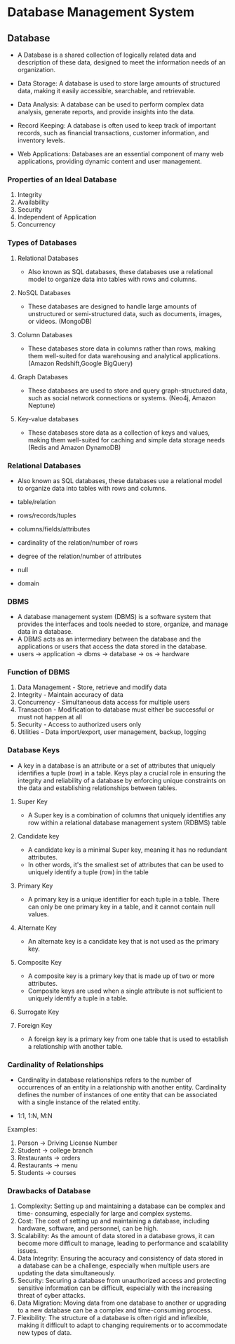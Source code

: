 # Database Management System

## Database

- A Database is a shared collection of logically related data and description of these data, designed to meet the information needs of an organization.

- Data Storage: A database is used to store large amounts of structured data,
making it easily accessible, searchable, and retrievable.
- Data Analysis: A database can be used to perform complex data analysis,
generate reports, and provide insights into the data.
- Record Keeping: A database is often used to keep track of important records,
such as financial transactions, customer information, and inventory levels.
- Web Applications: Databases are an essential component of many web
applications, providing dynamic content and user management.

### Properties of an Ideal Database

1. Integrity
2. Availability
3. Security
4. Independent of Application
5. Concurrency

### Types of Databases

1. Relational Databases

    - Also known as SQL databases, these databases use a relational model to
    organize data into tables with rows and columns.

2. NoSQL Databases

    - These databases are designed to handle large amounts of unstructured or semi-structured data, such as documents, images, or videos. (MongoDB)

3. Column Databases

    - These databases store data in columns rather than rows, making them well-suited for data warehousing and analytical applications. (Amazon Redshift,Google BigQuery)

4. Graph Databases

    - These databases are used to store and query graph-structured data, such as social network connections or systems. (Neo4j, Amazon Neptune)

5. Key-value databases

    - These databases store data as a collection of keys and values, making them well-suited for caching and simple data storage needs (Redis and Amazon DynamoDB)

### Relational Databases

- Also known as SQL databases, these databases use a relational model to organize data into tables with rows and columns.

- table/relation
- rows/records/tuples
- columns/fields/attributes
- cardinality of the relation/number of rows
- degree of the relation/number of attributes
- null
- domain

### DBMS

- A database management system (DBMS) is a software system that provides the
interfaces and tools needed to store, organize, and manage data in a database.
- A DBMS acts as an intermediary between the database and the applications or users
that access the data stored in the database.
- users -> application -> dbms -> database -> os -> hardware

### Function of DBMS

1. Data Management - Store, retrieve and modify data
2. Integrity - Maintain accuracy of data
3. Concurrency - Simultaneous data access for multiple users
4. Transaction - Modification to database must either be successful or
must not happen at all
5. Security - Access to authorized users only
6. Utilities - Data import/export, user management, backup, logging

### Database Keys

- A key in a database is an attribute or a set of attributes that uniquely identifies a tuple (row) in a table. Keys play a crucial role in ensuring the integrity and reliability of a database by enforcing unique constraints on the data and establishing relationships between tables.

1. Super Key
    - A Super key is a combination of columns that uniquely identifies any row within a relational database management system (RDBMS) table
2. Candidate key
    - A candidate key is a minimal Super key, meaning it has no redundant attributes.
    - In other words, it's the smallest set of attributes that can be used to
    uniquely identify a tuple (row) in the table
3. Primary Key
    - A primary key is a unique identifier for each tuple in a table. There can only be one primary key in a table, and it cannot contain null values.
4. Alternate Key
    - An alternate key is a candidate key that is not used as the primary key.
5. Composite Key
    - A composite key is a primary key that is made up of two or more attributes.
    - Composite keys are used when a single attribute is not sufficient to uniquely identify a tuple in a table.
6. Surrogate Key

7. Foreign Key
    - A foreign key is a primary key from one table that is used to establish a relationship with another table.

### Cardinality of Relationships

- Cardinality in database relationships refers to the number of occurrences of an entity in a relationship with another entity. Cardinality defines the number of instances of one entity that can be associated with a single instance of the related entity.

- 1:1, 1:N, M:N

Examples:

1. Person -> Driving License Number
2. Student -> college branch
3. Restaurants -> orders
4. Restaurants -> menu
5. Students -> courses

### Drawbacks of Database

1. Complexity: Setting up and maintaining a database can be complex and time- consuming, especially for large and complex systems.
2. Cost: The cost of setting up and maintaining a database, including hardware, software, and personnel, can be high.
3. Scalability: As the amount of data stored in a database grows, it can become more difficult to manage, leading to performance and scalability issues.
4. Data Integrity: Ensuring the accuracy and consistency of data stored in a database can be a challenge, especially when multiple users are updating the data simultaneously.
5. Security: Securing a database from unauthorized access and protecting sensitive information can be difficult, especially with the increasing threat of cyber attacks.
6. Data Migration: Moving data from one database to another or upgrading to a new database can be a complex and time-consuming process.
7. Flexibility: The structure of a database is often rigid and inflexible, making it difficult to adapt to changing requirements or to accommodate new types of data.
